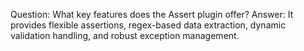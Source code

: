 Question: What key features does the Assert plugin offer?
Answer: It provides flexible assertions, regex-based data extraction, dynamic validation handling, and robust exception management.
